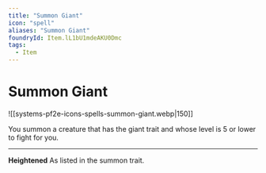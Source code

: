 ```yaml
---
title: "Summon Giant"
icon: "spell"
aliases: "Summon Giant"
foundryId: Item.lL1bU1mdeAKU0Dmc
tags:
  - Item
---
```


# Summon Giant
![[systems-pf2e-icons-spells-summon-giant.webp|150]]

You summon a creature that has the giant trait and whose level is 5 or lower to fight for you.

* * *

**Heightened** As listed in the summon trait.
